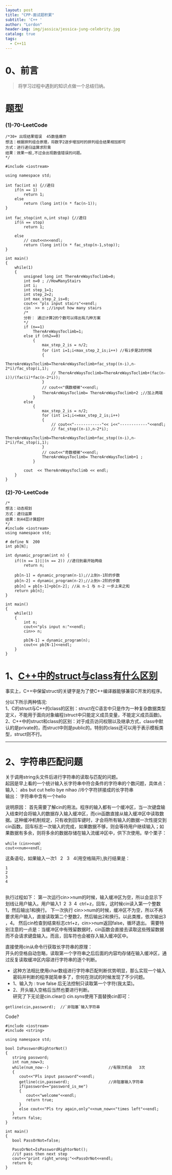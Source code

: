 ```yaml
---
layout: post
title: "CPP-面试题积累"
subtitle: 'C++ '
author: "Lordon"
header-img: img/jassica/jessica-jung-celebrity.jpg
catalog: true
tags:
  - C++11
---
```


# 0、前言
> 将学习过程中遇到的知识点做一个总结归纳。

# 题型
### (1)-70-LeetCode
```
/*30+ 出现结果错误  45数值爆炸
想法：根据排列组合原理，将数字2逐步增加时的排列组合结果相加即可
方式：进行递归运算求阶乘
结果：效果一般,不过会出现数值错误的问题。
*/

#include <iostream>

using namespace std;

int fac(int n) {//递归
    if(n == 1) 
        return 1;
    else
        return (long int)(n * fac(n-1));
}

int fac_stop(int n,int stop) {//递归
    if(n == stop) 
        return 1;
        
    else
        // cout<<n<<endl;
        return (long int)(n * fac_stop(n-1,stop));
}

int main()
{
    while(1)
    {
        unsigned long int ThereAreWaysToclimb=0;
        int n=0 ; //HowManyStairs
        int i;
        int step_1=1;
        int step_2=2;
        int max_step_2_is=0;
        cout<< "pls input stairs"<<endl;
        cin  >> n ;//input how many stairs
        /*
        分析： 通过计算2的个数可以得出有几种方案
        */
        if (n==1)
            ThereAreWaysToclimb=1;
        else if (n%2==0)
            {
                max_step_2_is = n/2;
                for (int i=1;i<max_step_2_is;i++) //有i步是2的时候
                {
                    ThereAreWaysToclimb=ThereAreWaysToclimb+fac_stop((n-i),n-2*i)/fac_stop(i,1);
                    // ThereAreWaysToclimb=ThereAreWaysToclimb+(fac(n-i))/(fac(i)*fac(n-2*i));
                }
                // cout<<"偶数楼梯"<<endl;
                ThereAreWaysToclimb= ThereAreWaysToclimb+2 ;//加上两端
            }
        else 
            {
                max_step_2_is = n/2;
                for (int i=1;i<=max_step_2_is;i++)
                {
                    // cout<<"------------"<< i<<"------------"<<endl;
                    // fac_stop((n-i),n-2*i);
                    ThereAreWaysToclimb=ThereAreWaysToclimb+fac_stop((n-i),n-2*i)/fac_stop(i,1);
                }
                // cout<<"奇数楼梯"<<endl;
                ThereAreWaysToclimb= ThereAreWaysToclimb+1 ;
            }
        
        cout  << ThereAreWaysToclimb << endl;
    }
}

```
### (2)-70-LeetCode
```
/*  
想法：动态规划 
方式：递归运算
结果：到44层计算超时
*/
#include <iostream>
using namespace std;

# define N  200
int pb[N];

int dynamic_program(int n) {
    if((n == 1)||(n == 2)) //递归到最开始两级
        return n;

    pb[n-1] = dynamic_program(n-1);//上到n-1阶的步数
    pb[n-2] = dynamic_program(n-2);//上到n-2阶的步数
    pb[n] = pb[n-1]+pb[n-2]; //从 n-1 与 n-2 一步上来之和
    return pb[n];
}

int main()
{
    while(1)
    {
        int n;
        cout<<"pls input n:"<<endl;
        cin>> n;

        pb[N-1] = dynamic_program(n);
        cout<< pb[N-1]<<endl;
    }
}

```
# 1、[C++中的struct与class有什么区别](https://blog.51cto.com/genwoxuec/503334)
事实上，C++中保留struct的关键字是为了使C++编译器能够兼容C开发的程序。<br>

分以下所示两种情况:<br>
1、C的struct与C++的class的区别：struct在C语言中只是作为一种复杂数据类型定义，不能用于面向对象编程(struct中只能定义成员变量，不能定义成员函数)。<br>
2、C++中的struct和class的区别：对于成员访问权限以及继承方式，class中默认的是private的，而struct中则是public的。特别的class还可以用于表示模板类型，struct则不行。

-------------------
# 2、字符串匹配问题
关于调用string头文件后进行字符串的读取与匹配的问题。<br>
起因是早上看的一个统计输入长字符串中符合条件的字符串的个数问题，具体点：<br>
输入： abs but cut hello bye nihao    //6个字符拼接成的长字符串<br>
输出： 字符串中含有一个hello<br>

说明原因：
首先需要了解cin的用法。程序的输入都有一个缓冲区，当一次键盘输入结束时会将输入的数据存入输入缓冲区，而cin函数直接从输入缓冲区中读取数据。这种缓冲机制规定，只有收到回车键时，才会将所有输入的数据一次性提交到cin函数。回车标志一次输入的完成，如果数据不够，则会等待用户继续输入；如果数据有多余，则将多余的数据存储在输入流缓冲区中，供下次使用。举个栗子：
```coq
while（cin>>num）
cout<<num<<endl;
```
这条语句，如果输入一次1   2   3   4(用空格隔开),执行结果是：
```
1
2
3
4
```
<br>
执行过程如下：
第一次运行cin>>num的时候，输入缓冲区为空，所以会显示下划线让用户输入。用户输入1  2  3  4  ctrl+z，回车，这时候cin读入第一个整数1，然后输出1和换行。
下一次执行 cin>>num的时候，缓冲区不为空，所以不再要求用户输入，直接读取第二个整数2，然后输出2和换行。以此类推，依次输出3 ，4。
然后cin检查到结束标志ctrl+z，cin>>num返回false，循环退出。
需要特别注意的一点是：当缓冲区中有残留数据时，cin函数会直接去读取这些残留数据而不会请求键盘输入。而且，回车符也会被存入输入缓冲区中。

直接使用cin从命令行获取长字符串的原理：
<br>
开头的空格自动忽略，读取第一个字符串之后后面的内容均存储在输入缓冲区，通过反复读取缓冲区内容进行字符串的逐个判断。
- 这种方法相比使用char数组进行字符串匹配判断优势明显，那么实现一个输入密码并判断的程序就简单多了，奈何在测试的时候发现了不少问题。<br>
- 1、输入为 : true false 后无法控制只读取第一个字符(我太菜)。<br>
- 2、开头输入空格后当然也要进行判断。<br>
研究了下无论是cin.clear() cin.syns使用下面替换cin即可：
```coq
getline(cin,password);  //`非阻塞`输入字符串  
```

Code?<br>
```coq
#include <iostream>
#include <string>

using namespace std;

bool IsPasswordRightorNot()
{
   string password;
   int num_now=3;
   while(num_now--)                          //有限次机会   3次
   {
      cout<<"Pls input password"<<endl;
      getline(cin,password);                 //非阻塞输入字符串  
      if(password=="password_is_me")
      {
         cout<<"welcome"<<endl; 
         return true;
      }
      else cout<<"Pls try again,only"<<num_now<<"times left"<<endl;
   }
   return false;
}

int main()
{
   bool PassOrNot=false;

   PassOrNot=IsPasswordRightorNot();
   //if pass then next step
   cout<<"print right_wrong:"<<PassOrNot<<endl;
   return 0;
}
```
